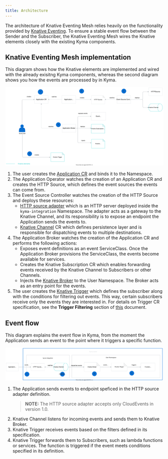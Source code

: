 ```yaml
---
title: Architecture
---
```


The architecture of Knative Eventing Mesh relies heavily on the functionality provided by [Knative Eventing](https://knative.dev/docs/eventing/). To ensure a stable event flow between the Sender and the Subscriber, the Knative Eventing Mesh wires the Knative elements closely with the existing Kyma components.

## Knative Eventing Mesh implementation

This diagram shows how the Knative elements are implemented and wired with the already exisitng Kyma components, whereas the second diagram shows you how the events are processed by in Kyma.

![Eventing implementation](./assets/eventing-mesh-implementation.svg)

1. The user creates the [Application CR](https://kyma-project.io/docs/components/application-connector/#custom-resource-application) and binds it to the Namespace. 
2. The Application Operator watches the creation of an Application CR and creates the HTTP Source, which defines the event sources the events can come from. 
3. The Event Source Controller watches the creation of the HTTP Source and deploys these resources:
    * [HTTP source adapter](https://github.com/kyma-project/kyma/tree/master/components/event-sources/adapter/http) which is an HTTP server deployed inside the `kyma-integration` Namespace. The adapter acts as a gateway to the Knative Channel, and its responsibility is to expose an endpoint the Application sends the events to. 
    * [Knative Channel](https://knative.dev/docs/eventing/channels/) CR which defines persistence layer and is responsible for dispatching events to multiple destinations. 
4. The Application Broker watches the creation of the Application CR and performs the following actions:
    * Exposes event definitions as an event ServiceClass. Once the Application Broker provisions the ServiceClass, the events become available for services. 
    * Creates the Knative Subscription CR which enables forwarding events received by the Knative Channel to Subscribers or other Channels. 
    * Injects the [Knative Broker](https://knative.dev/docs/eventing/broker-trigger/) to the User Namespace. The Broker acts as an entry point for the events. 
5. The user creates the [Knative Trigger](https://knative.dev/docs/eventing/broker-trigger/) which defines the subscriber along with the conditions for filtering out events. This way, certain subscribers receive only the events they are interested in. For details on Trigger CR specification, see the **Trigger Filtering** section of [this](https://knative.dev/docs/eventing/broker-trigger/) document.

## Event flow 

This diagram explains the event flow in Kyma, from the moment the Application sends an event to the point where it triggers a specific function.

![Eventing flow](./assets/eventing-mesh-flow.svg)

1. The Application sends events to endpoint speficed in the HTTP source adapter definition.
    >**NOTE:** The HTTP source adapter accepts only CloudEvents in version 1.0. 
2. Knative Channel listens for incoming events and sends them to Knative Broker.
3. Knative Trigger receives events based on the filters defined in its specification. 
4. Knative Trigger forwards them to Subscribers, such as lambda functions or services. The function is triggered if the event meets conditions specified in its definition.
